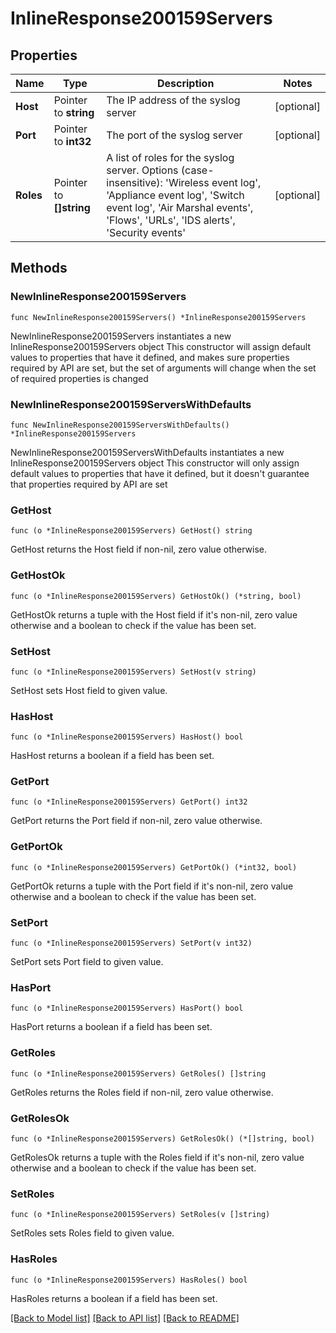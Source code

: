 # InlineResponse200159Servers

## Properties

Name | Type | Description | Notes
------------ | ------------- | ------------- | -------------
**Host** | Pointer to **string** | The IP address of the syslog server | [optional] 
**Port** | Pointer to **int32** | The port of the syslog server | [optional] 
**Roles** | Pointer to **[]string** | A list of roles for the syslog server. Options (case-insensitive): &#39;Wireless event log&#39;, &#39;Appliance event log&#39;, &#39;Switch event log&#39;, &#39;Air Marshal events&#39;, &#39;Flows&#39;, &#39;URLs&#39;, &#39;IDS alerts&#39;, &#39;Security events&#39; | [optional] 

## Methods

### NewInlineResponse200159Servers

`func NewInlineResponse200159Servers() *InlineResponse200159Servers`

NewInlineResponse200159Servers instantiates a new InlineResponse200159Servers object
This constructor will assign default values to properties that have it defined,
and makes sure properties required by API are set, but the set of arguments
will change when the set of required properties is changed

### NewInlineResponse200159ServersWithDefaults

`func NewInlineResponse200159ServersWithDefaults() *InlineResponse200159Servers`

NewInlineResponse200159ServersWithDefaults instantiates a new InlineResponse200159Servers object
This constructor will only assign default values to properties that have it defined,
but it doesn't guarantee that properties required by API are set

### GetHost

`func (o *InlineResponse200159Servers) GetHost() string`

GetHost returns the Host field if non-nil, zero value otherwise.

### GetHostOk

`func (o *InlineResponse200159Servers) GetHostOk() (*string, bool)`

GetHostOk returns a tuple with the Host field if it's non-nil, zero value otherwise
and a boolean to check if the value has been set.

### SetHost

`func (o *InlineResponse200159Servers) SetHost(v string)`

SetHost sets Host field to given value.

### HasHost

`func (o *InlineResponse200159Servers) HasHost() bool`

HasHost returns a boolean if a field has been set.

### GetPort

`func (o *InlineResponse200159Servers) GetPort() int32`

GetPort returns the Port field if non-nil, zero value otherwise.

### GetPortOk

`func (o *InlineResponse200159Servers) GetPortOk() (*int32, bool)`

GetPortOk returns a tuple with the Port field if it's non-nil, zero value otherwise
and a boolean to check if the value has been set.

### SetPort

`func (o *InlineResponse200159Servers) SetPort(v int32)`

SetPort sets Port field to given value.

### HasPort

`func (o *InlineResponse200159Servers) HasPort() bool`

HasPort returns a boolean if a field has been set.

### GetRoles

`func (o *InlineResponse200159Servers) GetRoles() []string`

GetRoles returns the Roles field if non-nil, zero value otherwise.

### GetRolesOk

`func (o *InlineResponse200159Servers) GetRolesOk() (*[]string, bool)`

GetRolesOk returns a tuple with the Roles field if it's non-nil, zero value otherwise
and a boolean to check if the value has been set.

### SetRoles

`func (o *InlineResponse200159Servers) SetRoles(v []string)`

SetRoles sets Roles field to given value.

### HasRoles

`func (o *InlineResponse200159Servers) HasRoles() bool`

HasRoles returns a boolean if a field has been set.


[[Back to Model list]](../README.md#documentation-for-models) [[Back to API list]](../README.md#documentation-for-api-endpoints) [[Back to README]](../README.md)


